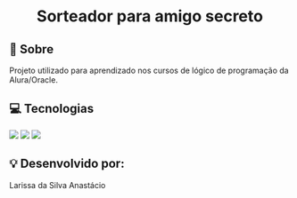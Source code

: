 <h1 align="center"> Sorteador para amigo secreto </h1>
<h2>🔖 Sobre</h2>
<p>Projeto utilizado para aprendizado nos cursos de lógico de programação da Alura/Oracle.</p>

## :computer: Tecnologias 

<div>
<div>
   <img src="https://img.shields.io/badge/HTML-239120?style=for-the-badge&logo=html5&logoColor=white">
   <img src="https://img.shields.io/badge/CSS-239120?&style=for-the-badge&logo=css3&logoColor=white">
   <img src="https://img.shields.io/badge/JavaScript-F7DF1E?style=for-the-badge&logo=javascript&logoColor=black">
 </div>
  
## :bulb: Desenvolvido por: 

Larissa da Silva Anastácio 
